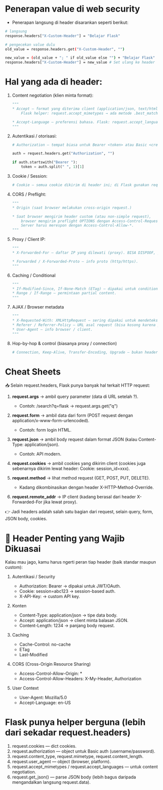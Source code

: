 # Penerapan value di web security

* Penerapan langsung di header disarankan seperti berikut:
```bash
# langsung
response.headers["X-Custom-Header"] = "Belajar Flask"

# pengecekan value dulu
old_value = response.headers.get("X-Custom-Header", "")

new_value = (old_value + "; " if old_value else "") + "Belajar Flask"   # Tambahkan value baru
response.headers["X-Custom-Header"] = new_value # Set ulang ke header

```

# Hal yang ada di header:

1. Content negotiation (klien minta format): 
    ```py
    """ 
    * Accept — format yang diterima client (application/json, text/html).
        Flask helper: request.accept_mimetypes → ada metode .best_match([...]).

    * Accept-Language — preferensi bahasa. Flask: request.accept_languages.
    """
    ```

2. Autentikasi / otorisasi:
    ```py
    # Authorization — tempat biasa untuk Bearer <token> atau Basic <credentials>.

    auth = request.headers.get("Authorization", "")
    
    if auth.startswith("Bearer "):
        token = auth.split(" ", 1)[1]
    ```

3. Cookie / Session:
    ```py
    # Cookie — semua cookie dikirim di header ini; di Flask gunakan request.cookies (dict) untuk akses yang sudah ter-parse.
    ```

4. CORS / Preflight:
    ```py
    """ 
    * Origin (saat browser melakukan cross-origin request.)
    
    * Saat browser mengirim header custom (atau non-simple request), 
        browser mengirim preflight OPTIONS dengan Access-Control-Request-Headers dan Access-Control-Request-Method. 
        Server harus merespon dengan Access-Control-Allow-*. 
    """
    ```

5. Proxy / Client IP:
    ```py
    """ 
    * X-Forwarded-For — daftar IP yang dilewati (proxy). BISA DISPOOF, jangan percaya tanpa konfigurasi proxy yang benar.

    * Forwarded / X-Forwarded-Proto — info proto (http/https). 
    """
    ```

6. Caching / Conditional
    ```py
    """ 
    * If-Modified-Since, If-None-Match (ETag) — dipakai untuk conditional GET / cache validation.
    * Range / If-Range — permintaan partial content. 
    """
    ```

7. AJAX / Browser metadata
    ```py
    """ 
    * X-Requested-With: XMLHttpRequest — sering dipakai untuk mendeteksi AJAX (legacy).
    * Referer / Referrer-Policy — URL asal request (bisa kosong karena privacy).
    * User-Agent — info browser / client. 
    """
    ```

8. Hop-by-hop & control (biasanya proxy / connection)
    ```py
    # Connection, Keep-Alive, Transfer-Encoding, Upgrade — bukan header yang seharusnya diteruskan oleh proxy; lebih untuk transport.
    ```


# Cheat Sheets

📥 Selain request.headers, Flask punya banyak hal terkait HTTP request:

1. **request.args** → ambil query parameter (data di URL setelah ?).
    * Contoh: /search?q=flask → request.args.get("q")

2. **request.form** → ambil data dari form (POST request dengan application/x-www-form-urlencoded).
    * Contoh: form login HTML.

3. **request.json** → ambil body request dalam format JSON (kalau Content-Type: application/json).
    * Contoh: API modern.

4.  **request.cookies** → ambil cookies yang dikirim client (cookies juga sebenarnya dikirim lewat header: Cookie: session_id=xxx).

5. **request.method** → lihat method request (GET, POST, PUT, DELETE).
    * Kadang dikombinasikan dengan header X-HTTP-Method-Override.

6. **request.remote_addr** → IP client (kadang berasal dari header X-Forwarded-For jika lewat proxy).

👉 Jadi headers adalah salah satu bagian dari request, selain query, form, JSON body, cookies.

# 🔐 Header Penting yang Wajib Dikuasai

Kalau mau jago, kamu harus ngerti peran tiap header (baik standar maupun custom):

1. Autentikasi / Security
    * Authorization: Bearer <token> → dipakai untuk JWT/OAuth.
    * Cookie: session=abc123 → session-based auth.
    * X-API-Key: <key> → custom API key.

2. Konten
    * Content-Type: application/json → tipe data body.
    * Accept: application/json → client minta balasan JSON.
    * Content-Length: 1234 → panjang body request.

3. Caching
    * Cache-Control: no-cache
    * ETag
    * Last-Modified

4. CORS (Cross-Origin Resource Sharing)
    * Access-Control-Allow-Origin: *
    * Access-Control-Allow-Headers: X-My-Header, Authorization

5. User Context
    * User-Agent: Mozilla/5.0
    * Accept-Language: en-US

# Flask punya helper berguna (lebih dari sekadar request.headers)

1. request.cookies — dict cookies.
2. request.authorization — object untuk Basic auth (username/password).
3. request.content_type, request.mimetype, request.content_length.
4. request.user_agent — object (browser, platform).
5. request.accept_mimetypes / request.accept_languages — untuk content negotiation.
6. request.get_json() — parse JSON body (lebih bagus daripada mengandalkan langsung request.data).